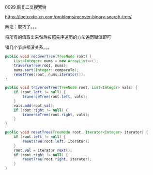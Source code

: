 0099.恢复二叉搜索树

https://leetcode-cn.com/problems/recover-binary-search-tree/

解法：取巧了。。。

将所有的值取出来然后按照先序遍历的方法遍历赋值即可

错几个节点都没关系。。。

```java
public void recoverTree(TreeNode root) {
    List<Integer> nums = new ArrayList<>();
    traverseTree(root, nums);
    nums.sort(Integer::compareTo);
    resetTree(root, nums.iterator());
}

public void traverseTree(TreeNode root, List<Integer> vals) {
    if (root.left != null) {
        traverseTree(root.left, vals);
    }
    vals.add(root.val);
    if (root.right != null) {
        traverseTree(root.right, vals);
    }
}

public void resetTree(TreeNode root, Iterator<Integer> iterator) {
    if (root.left != null) {
        resetTree(root.left, iterator);
    }
    root.val = iterator.next();
    if (root.right != null) {
        resetTree(root.right, iterator);
    }
}
```

